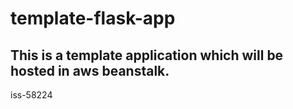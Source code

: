 # template-flask-app

## This is a template application which will be hosted in aws beanstalk. 
iss-58224
